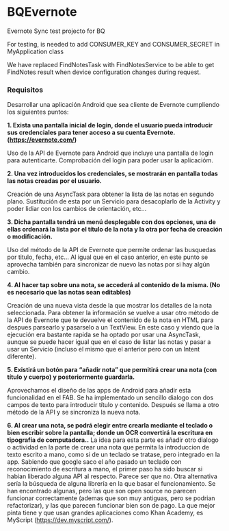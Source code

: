 # BQEvernote
Evernote Sync test projecto for BQ


For testing, is needed to add CONSUMER_KEY and CONSUMER_SECRET in MyApplication class

We have replaced FindNotesTask with FindNotesService to be able to get FindNotes result when device configuration changes during request.


### Requisitos

Desarrollar una aplicación Android que sea cliente de Evernote cumpliendo los siguientes puntos:

**1. Exista una pantalla inicial de login, donde el usuario pueda introducir sus credenciales para tener acceso a su cuenta Evernote. (https://evernote.com/)**

Uso de la API de Evernote para Android que incluye una pantalla de login para autenticarte. Comprobación del login para poder usar la aplicacióm.

**2. Una vez introducidos los credenciales, se mostrarán en pantalla todas las notas creadas por el usuario.**

Creación de una AsyncTask para obtener la lista de las notas en segundo plano. Sustitución de esta por un Servicio para desacoplarlo de la Activity y poder lidiar con los cambios de orientación, etc...

**3. Dicha pantalla tendrá un menú desplegable con dos opciones, una de ellas ordenará la lista por el título de la nota y la otra por fecha de creación o modificación.**

Uso del método de la API de Evernote que permite ordenar las busquedas por titulo, fecha, etc... Al igual que en el caso anterior, en este punto se aprovecha también para sincronizar de nuevo las notas por si hay algún cambio.

**4. Al hacer tap sobre una nota, se accederá al contenido de la misma. (No es necesario que las notas sean editables)**

Creación de una nueva vista desde la que mostrar los detalles de la nota seleccionada. Para obtener la información se vuelve a usar otro método de la API de Evernote que te devuelve el contenido de la nota en HTML para despues parsearlo y pasarselo a un TextView.
En este caso y viendo que la ejecución era bastante rapida se ha optado por usar una AsyncTask, aunque se puede hacer igual que en el caso de listar las notas y pasar a usar un Servicio (incluso el mismo que el anterior pero con un Intent diferente).

**5. Existirá un botón para “añadir nota” que permitirá crear una nota (con título y cuerpo) y posteriormente guardarla.**

Aprovechamos el diseño de las apps de Android para añadir esta funcionalidad en el FAB. Se ha implementado un sencillo dialogo con dos campos de texto para introducir título y contenido. Después se llama a otro método de la API y se sincroniza la nueva nota.

**6.  Al crear una nota, se podrá elegir entre crearla mediante el teclado o bien escribir sobre la pantalla; donde un OCR convertirá la escritura en tipografía de computadora..**
La idea para esta parte es añadir otro dialogo o actividad en la parte de crear una nota que permita la introduccion de texto escrito a mano, como si de un teclado se tratase, pero integrado en la app.
Sabiendo que google saco el año pasado un teclado con reconocimiento de escritura a mano, el primer paso ha sido buscar si habian liberado alguna API al respecto. Parece ser que no.
Otra alternativa sería la búsqueda de alguna librería en la que basar el funcionamiento. Se han encontrado algunas, pero las que son open source no parecen funcionar correctamente (ademas que son muy antiguas, pero se podrian refactorizar), y las que parecen funcionar bien son de pago. La que mejor pinta tiene y que usan grandes aplicaciones como Khan Academy, es MyScript (https://dev.myscript.com/).

